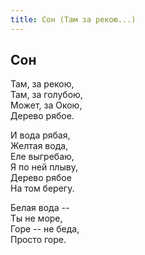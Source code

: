 ```yaml
---
title: Сон (Там за рекою...)
---
```

## Сон

Там, за рекою,\
Там, за голубою,\
Может, за Окою,\
Дерево рябое.

И вода рябая,\
Желтая вода,\
Еле выгребаю,\
Я по ней плыву,\
Дерево рябое\
На том берегу.

Белая вода --\
Ты не море,\
Горе -- не беда,\
Просто горе.